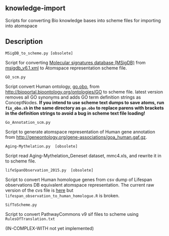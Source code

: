 knowledge-import
----------------
Scripts for converting Bio knowledge bases into scheme files for importing into  atomspace

Description
-----------

```
MSigDB_to_scheme.py [obsolete]
```
Script for converting [Molecular signatures database (MSigDB)](http://software.broadinstitute.org/gsea/msigdb/index.jsp) from [msigdb_v6.1.xml](http://software.broadinstitute.org/gsea/msigdb/download_file.jsp?filePath=/resources/msigdb/6.1/msigdb_v6.1.xml) to Atomspace representation scheme file.

```
GO_scm.py
```
Script convert Human ontology, [go.obo](http://data.bioontology.org/ontologies/GO/submissions/1676/download?apikey=8b5b7825-538d-40e0-9e9e-5ab9274a9aeb), from http://bioportal.bioontology.org/ontologies/GO to scheme file.
latest version removes all GO synonyms and adds GO term definition strings as ConceptNodes.  **If you intend to use scheme text dumps to save atoms, run `fix_obo.sh` in the same directory as `go.obo` to replace parens with brackets in the definition strings to avoid a bug in scheme text file loading!**

```
Go_Annotation_scm.py
```
Script to generate atomspace representation of Human gene annotation from http://geneontology.org/gene-associations/goa_human.gaf.gz.

```
Aging-Mythelation.py  [obsolete]
```
Script read Aging-Mythelation_Geneset dataset, mmc4.xls, and rewrite it in to scheme file.

```
lifeSpanObservation_2015.py  [obsolete]
```
Script to convert Human homologue genes from csv dump of Lifespan observations DB  equivalent atomspace representation.  The current raw version of the cvs file is [here](http://lifespandb.sageweb.org/search?format=csv)
but `lifespan_observation_to_human_homologue.R`  is broken.

```
SifToScheme.py
```
Script to convert PathwayCommons v9 sif files to scheme using
`RulesOfTranslation.txt`

(IN-COMPLEX-WITH not yet implemented)
```
